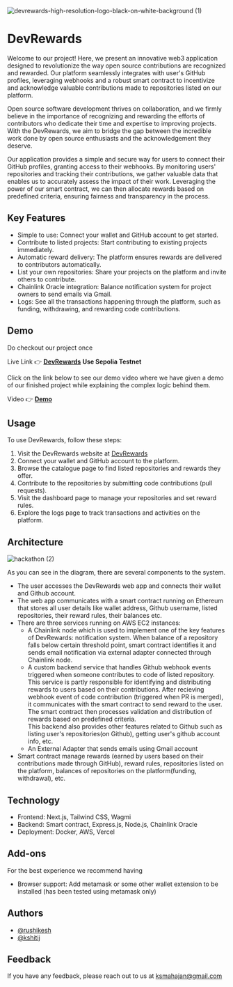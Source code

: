 
![devrewards-high-resolution-logo-black-on-white-background (1)](https://github.com/rushi3691/DevRewards/assets/71341783/de34cbe2-eb88-4e9b-b1b7-8b7fbb9f3ea2)


# DevRewards


Welcome to our project! Here, we present an innovative web3 application designed to revolutionize the way open source contributions are recognized and rewarded. Our platform seamlessly integrates with user's GitHub profiles, leveraging webhooks and a robust smart contract to incentivize and acknowledge valuable contributions made to repositories listed on our platform.

Open source software development thrives on collaboration, and we firmly believe in the importance of recognizing and rewarding the efforts of contributors who dedicate their time and expertise to improving projects. With the DevRewards, we aim to bridge the gap between the incredible work done by open source enthusiasts and the acknowledgement they deserve.

Our application provides a simple and secure way for users to connect their GitHub profiles, granting access to their webhooks. By monitoring users' repositories and tracking their contributions, we gather valuable data that enables us to accurately assess the impact of their work. Leveraging the power of our smart contract, we can then allocate rewards based on predefined criteria, ensuring fairness and transparency in the process.


## Key Features

- Simple to use: Connect your wallet and GitHub account to get started.
- Contribute to listed projects: Start contributing to existing projects immediately.
- Automatic reward delivery: The platform ensures rewards are delivered to contributors automatically.
- List your own repositories: Share your projects on the platform and invite others to contribute.
- Chainlink Oracle integration: Balance notification system for project owners to send emails via Gmail.
- Logs: See all the transactions happening through the platform, such as funding, withdrawing, and rewarding code contributions.


## Demo
Do checkout our project once

Live Link 👉 **[DevRewards](https://devrewards.vercel.app/)**
**Use Sepolia Testnet**

Click on the link below to see our demo video where we have given a demo of our finished project while explaining the complex logic behind them.

Video 👉 **[Demo](https://www.youtube.com/watch?v=BQL2Pmx8i9I)**


## Usage

To use DevRewards, follow these steps:

1. Visit the DevRewards website at [DevRewards](https://devrewards.vercel.app/)
2. Connect your wallet and GitHub account to the platform.
3. Browse the catalogue page to find listed repositories and rewards they offer.
4. Contribute to the repositories by submitting code contributions (pull requests).
5. Visit the dashboard page to manage your repositories and set reward rules.
6. Explore the logs page to track transactions and activities on the platform.


## Architecture

![hackathon (2)](https://github.com/rushi3691/DevRewards/assets/71341783/a57a3f00-96e3-4264-9422-d1cf6b17f186)

As you can see in the diagram, there are several components to the system.
- The user accesses the DevRewards web app and connects their wallet and Github account.
- The web app communicates with a smart contract running on Ethereum that stores all user details like wallet address, Github username, listed repositories, their reward rules, their balances etc.
- There are three services running on AWS EC2 instances:
  - A Chainlink node which is used to implement one of the key features of DevRewards: notification system. When balance of a repository falls below certain threshold point, smart contract identifies it and sends email notification via external adapter connected through Chainlink node.
  - A custom backend service that handles Github webhook events triggered when someone contributes to code of listed repository. This service is partly responsible for identifying and distributing rewards to users based on their contributions. After recieving webhook event of code contribution (triggered when PR is merged), it communicates with the smart contract to send reward to the user. The smart contract then processes validation and distribution of rewards based on predefined criteria.<br>
 This backend also provides other features related to Github such as listing user's repositories(on Github), getting user's github account info, etc.
  - An External Adapter that sends emails using Gmail account
- Smart contract manage rewards (earned by users based on their contributions made through GitHub), reward rules, repositories listed on the platform, balances of repositories on the platform(funding, withdrawal), etc.

## Technology

- Frontend: Next.js, Tailwind CSS, Wagmi
- Backend: Smart contract, Express.js, Node.js, Chainlink Oracle
- Deployment: Docker, AWS, Vercel


## Add-ons

For the best experience we recommend having
- Browser support: Add metamask or some other wallet extension to be installed
  (has been tested using metamask only)

## Authors

- [@rushikesh](https://github.com/rushi3691)
- [@kshitij](https://www.github.com/Kshitij0O7)



## Feedback

If you have any feedback, please reach out to us at ksmahajan@gmail.com
